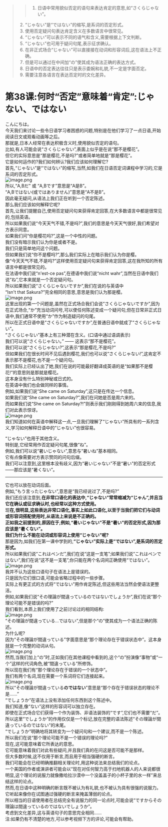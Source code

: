 > > 1. 日语中常用貌似否定的语句来表达肯定的意思,如“さくらじゃない”。
> 2. “じゃない”是“ではない”的缩写,是系词的否定形式。
> 3. 使用否定疑问句表达肯定含义在多数语言中很常见。
> 4. “じゃない”可以表示不同的语气和含义,需要根据上下文判断。
> 5. “じゃない”也可用于疑问句尾,表示征求确认。
> 6. 在非正式场合“じゃない”可以直接接在动词和形容词后,这在语法上不正确。
> 7. 但是可以通过在中间加“の”使其成为语法正确的表达方式。
> 8. 日语中的否定表达往往只是表示委婉和礼貌,不一定是字面否定。
> 9. 需要注意各语言在表达否定时的文化差异。


# 第38课:何时“否定”意味着“肯定”:じゃない、ではない

こんにちは。<br />今天我们来讨论一些令日语学习者困惑的问题,特别是在他们学习了一点日语,开始阅读日文或观看动画等之后。<br />那就是,日本人经常在表达积极含义时,使用貌似否定的语句。<br />比如,有人可能会说“さくらじゃない”,表面上似乎是在说“那不是樱花”。<br />但它的实际意思是“那是樱花,不是吗?”或者简单地就是“那是樱花”。<br />它是如何运作的?我们如何辨认?我们应该如何理解它?<br />首先,“じゃない”是“ではない”的缩写,当然,如我们在日语否定词课程中学习的,它是系词的否定形式。<br />![image.png](https://cdn.nlark.com/yuque/0/2023/png/1179742/1695181507112-00d61690-b99d-4a24-bff5-2586e748d37f.png#averageHue=%23eae8e8&clientId=ueb1094df-1b47-4&from=paste&height=349&id=u35b76ba3&originHeight=419&originWidth=867&originalType=binary&ratio=1.2&rotation=0&showTitle=false&size=199846&status=done&style=none&taskId=u60ab9b60-887d-4636-8711-a781d22498d&title=&width=722.5)<br />所以,“A,Bだ” 或 “A,Bです”意思是“A是B”。<br />“A,Bではない(或ではありません)”意思是“A不是B”。<br />因此毫无疑问,从语法上我们正在听到一个否定陈述。<br />那么我们应该如何解释它呢?<br />首先,让我们提醒自己,使用否定疑问句来获得肯定回答,在大多数语言中都是很常见的,包括英语。<br />所以如果我们说“今天天气不错,不是吗?”,我们的意思是今天天气很好,我们希望对方表示同意。<br />如果我们问“你是樱花吗?”,这是一个中性的问题。<br />我们没有暗示我们认为你是或者不是。<br />我们只是简单地问这个问题。<br />但如果我们说“你不是樱吗?”,那么我们实际上在暗示我们认为你是樱。<br />像“今天天气不错,不是吗?”这样使用否定疑问句来获得肯定回答,这在我所知的所有语言中都是很常见的。<br />在法语中我们说“n'est-ce pas”,在德语中我们说“nicht wahr”,当然在日语中我们说“ね”,它本来就是一个否定疑问句。<br />所以如果我们说“さくらじゃないですか”,我们在说的与英语中<br />“Isn't that Sakura?”完全相同的意思,意思是我们认为那是樱。<br />![image.png](https://cdn.nlark.com/yuque/0/2023/png/1179742/1695181568410-83b4cb90-775b-4d07-8ae6-3c0ba2a7a404.png#averageHue=%23d7cfcb&clientId=ueb1094df-1b47-4&from=paste&height=293&id=u46310873&originHeight=351&originWidth=486&originalType=binary&ratio=1.2&rotation=0&showTitle=false&size=141781&status=done&style=none&taskId=u965f0567-3687-45b6-8740-4f141812c45&title=&width=405)<br />这里出现的第一个问题是,虽然在正式场合我们会说“さくらじゃないですか”,因为在正式场合,“か”充当动词问号,可以使任何陈述变成一个疑问句,但在日常非正式日语中,我们通常不使用“か”作为制造疑问的句尾。<br />所以在正式日语中是“さくらじゃないですか”,在普通日语中就成了“さくらじゃない”。<br />“さくらじゃない”基本上有三种潜在含义。(口语中通过语调表示)<br />我们可以说“さくらじゃない。” —— 这表示“那不是樱花”。 <br />我们可以说“さくらじゃない?”,这表示“那是樱花,不是吗?”<br />但如果我们在很长时间不见后遇到樱花,我们也可以说“さくらじゃない!”,这肯定不表示那不是樱花,也不是一个疑问句。<br />我们实际上已经认出了她,我们在说的可能最好翻译成英语的是“如果那不是樱花!”的意思则是那就是樱花。<br />这本身没有什么特别神秘或日式的。<br />在英语中我们也会做同样的事情。<br />例如,如果我们说“She came on Saturday”,这只是在传达一个信息。<br />如果我们说“She came on Saturday?”,我们在问她是否是周六来的。<br />而如果我们说“She came on Saturday?!”则表示我们刚刚得到她周六来的信息,我们对此表示惊讶。<br />![image.png](https://cdn.nlark.com/yuque/0/2023/png/1179742/1695181621230-123a7396-a2bc-4eda-b66a-f31ec437533d.png#averageHue=%23f0efec&clientId=ueb1094df-1b47-4&from=paste&height=236&id=ud649f3c2&originHeight=283&originWidth=406&originalType=binary&ratio=1.2&rotation=0&showTitle=false&size=112305&status=done&style=none&taskId=u893ef4af-ceba-4e2a-b688-4ea09b13b82&title=&width=338.33333333333337)<br />我们知道如何在英语中解释这一点,一旦我们理解了“じゃない”所具有的一系列含义,学习如何解释日语中的“じゃない”也很容易。

“じゃない”也用于其他含义。<br />特别是,它经常用作否定疑问句尾,很像“ね”。<br />例如,我们可以说“暑いじゃない”,意思与“暑いね”基本相同。<br />它有点像需要对方表示赞同的问句后缀。<br />我们可以注意到,这里根本没有歧义,因为“暑いじゃない”不是“暑い”的否定形式——那应该是“暑くない”。

---

它也可以放在动词后面。<br />例如,“もう言ったじゃない”,意思是“我已经说过了,不是吗?”<br />我们还应该注意到,**在非常口语化的表达中,“じゃない”常常缩减为“じゃん”,并且当它在确认或征求确认时,也经常以这种方式使用。**<br />现**在,很明显,这些表达非常口语化,事实上如此口语化,以至于当我们把它们与动词或形容词搭配使用时,从语法上来说是不正确的。**<br />**正如我之前提到的,原因在于,例如,“暑いじゃない”不是“暑い”的否定形式,因为那应该是“暑くない”。**<br />**我们为什么不能在动词或形容词上使用“じゃない”呢?**<br />那是因为,如我们在第一课中学到的,**“じゃない”实际上是“ではない”,是系词的否定形式。**<br />所以如果我们说“これはペンだ”,我们在说“这是一支笔”;如果我们说“これはペンではない”,我们在说“这不是一支笔”,你只能在两个名词间正确使用“ではない”。<br />![image.png](https://cdn.nlark.com/yuque/0/2023/png/1179742/1695181826225-1c649c2d-ffdb-4ab9-a89c-b1d2b898185d.png#averageHue=%23e6e5e4&clientId=ueb1094df-1b47-4&from=paste&height=258&id=uf5fd0c17&originHeight=309&originWidth=640&originalType=binary&ratio=1.2&rotation=0&showTitle=false&size=129357&status=done&style=none&taskId=ufa6887ec-4cbc-443d-93db-e7b2e45aae8&title=&width=533.3333333333334)<br />我并不认为这些口语句子在语法上是错误的。<br />只是因为它们很口语,可能会省略过程中的一些步骤。<br />实际上有更正式的方式将“ではない”用作肯定陈述,但这些用法当然会使语法更整洁。<br />例如,如果我们说“その理論が間違っているのではないでしょうか”,我们在说“那个理论可能不是错误的吗?”<br />我们看到,本质上我们使用了之前讨论过的相同结构:<br />![image.png](https://cdn.nlark.com/yuque/0/2023/png/1179742/1695181847285-ac477789-9d0f-4036-afa3-984046379a00.png#averageHue=%23dfd6d2&clientId=ueb1094df-1b47-4&from=paste&height=202&id=u3d7ffefd&originHeight=242&originWidth=353&originalType=binary&ratio=1.2&rotation=0&showTitle=false&size=65343&status=done&style=none&taskId=ub4e2e1f9-5186-4a5a-ae9b-a953eff15e3&title=&width=294.1666666666667)<br />“その理論が間違っている...ではない”,但是那个“の”使其成为一个语法正确的陈述。<br />为什么呢?<br />因为“その理論が間違っている”字面意思是“那个理论存在于错误状态中”。这本身就是一个完整的动词从句。<br />![image.png](https://cdn.nlark.com/yuque/0/2023/png/1179742/1695181921587-59549128-4b33-4aa4-8a25-3871af9fa280.png#averageHue=%23eae8e8&clientId=ueb1094df-1b47-4&from=paste&height=346&id=uc46741c9&originHeight=415&originWidth=783&originalType=binary&ratio=1.2&rotation=0&showTitle=false&size=179294&status=done&style=none&taskId=ud967c096-62e1-4918-b5f0-ee32c6af21b&title=&width=652.5)<br />然而,当我们加上“の”时,正如我们在其他课程中看到的,这个“の”扮演像“事物”或“一个”这样的代词角色,被“間違っている”所修饰。<br />所以现在我们有“那个理论存在于错误的一个状态中”。<br />我们有两个名词,现在需要一个系词将它们连接起来。<br />![image.png](https://cdn.nlark.com/yuque/0/2023/png/1179742/1695181933427-a7c985e3-1a4c-4549-a3df-348d2e200fad.png#averageHue=%23e6e3e2&clientId=ueb1094df-1b47-4&from=paste&height=299&id=ue2c3f265&originHeight=359&originWidth=821&originalType=binary&ratio=1.2&rotation=0&showTitle=false&size=211947&status=done&style=none&taskId=u18a881e0-fcf6-41e2-b2fb-8a22b279af7&title=&width=684.1666666666667)<br />所以“その理論が間違っている**のではない**”意思是“那个存在于错误状态的理论不是......”<br />“でしょうか”在语法上没有添加任何东西到这个陈述中。<br />我们知道,像“ない”这样的形容词可以独立存在。<br />即使在正式场合它们获得一个作为装饰、非语法装饰的“です”,它们也不需要“だ”。<br />所以这里“でしょうか”的作用仅仅是一个标记,放在完整的语法陈述“その理論が間違っているのではない”的末尾。<br />“でしょうか”明确地将其转变为一个疑问句和一个建议,而不是一个陈述。<br />所以我们在说“那个理论可能不是一个错误的理论吗?”<br />现在,这可能意味着它所表达的意思。<br />它可能意味着我们对此有些疑问,并且我们真的在问这是否可能不是那样。<br />但大多数时候,这不仅用于断言,而且用于相当强硬的断言。<br />我们可能会在已经明确推翻相关理论时,用这种说法来总结我们的论点。<br />一个美国的作者或演讲者可能会以“现在对任何智力高于扫地机器人的人来说都很明显,这个理论的说服力就像撒哈拉沙漠中一个没盖盖子的小杯子里的水一样”来总结这样的论点。<br />然而,在日语中这种明确的断言既不被认为有礼貌,也不被认为具有很强的说服力。<br />它听起来像你在试图通过强硬的断言来掩盖薄弱的论点。<br />所以相当的日语使用者在总结完全有说服力的同一论点时,可能会说“ですからその理論は間違っているのではないでしょうか”。<br />考虑到文化差异,这与英语句子的意思完全相同......<br />注:如果仍有不清楚的地方,可以参考视频下方的评论,可能会有帮助。
